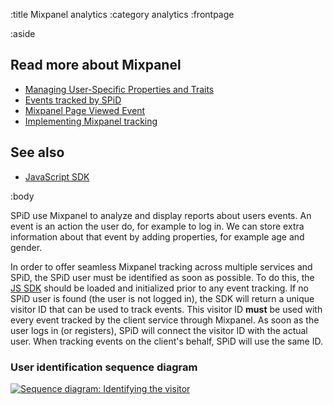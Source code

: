 :title Mixpanel analytics
:category analytics
:frontpage

:aside

## Read more about Mixpanel

- [Managing User-Specific Properties and Traits](/mixpanel/managing-properties-and-traits/)
- [Events tracked by SPiD](/mixpanel/events-tracked/)
- [Mixpanel Page Viewed Event](/mixpanel/page-viewed-event/)
- [Implementing Mixpanel tracking](/mixpanel/implementing-tracking/)

## See also

- [JavaScript SDK](/sdks/javascript/)


:body

SPiD use Mixpanel to analyze and display reports about users events. An event is an action the user do, for example to log in.
We can store extra information about that event by adding properties, for example age and gender.

In order to offer seamless Mixpanel tracking across multiple services and SPiD,
the SPiD user must be identified as soon as possible. To do this, the
[JS SDK](/sdks/javascript/) should be loaded and initialized prior to any event
tracking. If no SPiD user is found (the user is not logged in), the SDK will
return a unique visitor ID that can be used to track events. This visitor ID
**must** be used with every event tracked by the client service through
Mixpanel. As soon as the user logs in (or registers), SPiD will connect the
visitor ID with the actual user. When tracking events on the client's behalf,
SPiD will use the same ID.

### User identification sequence diagram

[![Sequence diagram: Identifying the visitor](/images/identifying_the_visitor.png)](/images/identifying_the_visitor.png)